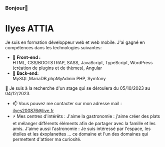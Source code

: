 ### Bonjour👋

# Ilyes ATTIA

Je suis en formation développeur web et web mobile. J'ai gagné en compétences dans les technologies suivantes:
- 🌱 **Front-end :** <br>
      HTML, CSS/BOOTSTRAP, SASS, JavaScript, TypeScript, WordPress (création de plugins et de thèmes), Angular
- 🌱 **Back-end:** <br>
      MySQL,MariaDB,phpMyAdmin PHP, Symfony

 🤔 Je suis à la recherche d'un stage qui se déroulera du 05/10/2023 au 04/12/2023.
- 📫 Vous pouvez me contacter sur mon adresse mail : ilyes200876@live.fr
- ⚡ Mes centres d'intérêts :
  J'aime la gastronomie : j'aime créer des plats et mélanger différents éléments afin de partager avec la famille et les amis.
  J'aime aussi l'astronomie : Je suis intéressé par l'espace, les étoiles et les éxoplanettes ... ce domaine et l'un des domaines qui permettent d'attiser ma curiosité.

